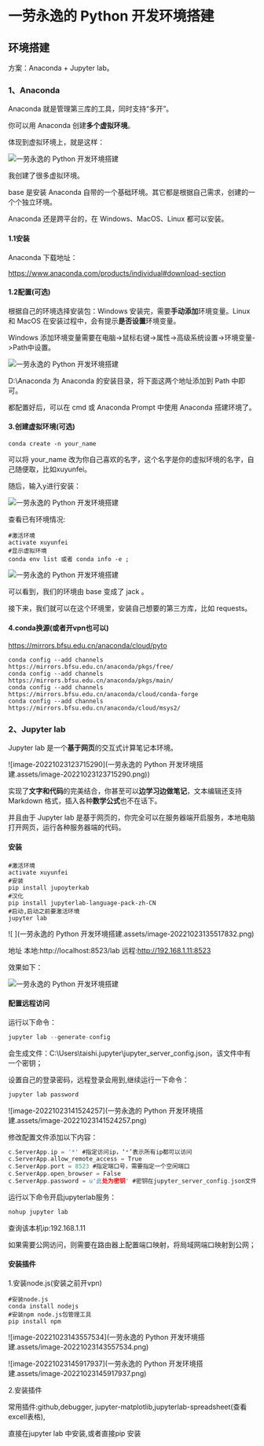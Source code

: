 # 一劳永逸的 Python 开发环境搭建



## 环境搭建

方案：Anaconda + Jupyter lab。

### 1、Anaconda

Anaconda 就是管理第三库的工具，同时支持“多开”。

你可以用 Anaconda 创建**多个虚拟环境**。

体现到虚拟环境上，就是这样：

![一劳永逸的 Python 开发环境搭建](https://cuijiahua.com/wp-content/uploads/2020/10/dl-basics-1-2.png)

我创建了很多虚拟环境。

base 是安装 Anaconda 自带的一个基础环境。其它都是根据自己需求，创建的一个个独立环境。

Anaconda 还是跨平台的，在 Windows、MacOS、Linux 都可以安装。

#### 1.1安装

Anaconda 下载地址：

https://www.anaconda.com/products/individual#download-section

#### 1.2配置(可选)

根据自己的环境选择安装包：Windows 安装完，需要**手动添加**环境变量。Linux 和 MacOS 在安装过程中，会有提示**是否设置**环境变量。

Windows 添加环境变量需要在电脑->鼠标右键->属性->高级系统设置->环境变量->Path中设置。

![一劳永逸的 Python 开发环境搭建](https://cuijiahua.com/wp-content/uploads/2020/10/dl-basics-1-5.png)

D:\Anaconda 为 Anaconda 的安装目录，将下面这两个地址添加到 Path 中即可。

都配置好后，可以在 cmd 或 Anaconda Prompt 中使用 Anaconda 搭建环境了。

#### 3.创建虚拟环境(可选)

```shell
conda create -n your_name 
```

可以将 your_name 改为你自己喜欢的名字，这个名字是你的虚拟环境的名字，自己随便取，比如xuyunfei。

随后，输入y进行安装：

![一劳永逸的 Python 开发环境搭建](https://cuijiahua.com/wp-content/uploads/2020/10/dl-basics-1-6.png)

查看已有环境情况:

```
#激活环境
activate xuyunfei
#显示虚拟环境
conda env list 或者 conda info -e ;
```

![一劳永逸的 Python 开发环境搭建](https://cuijiahua.com/wp-content/uploads/2020/10/dl-basics-1-8.png)

可以看到，我们的环境由 base 变成了 jack 。

接下来，我们就可以在这个环境里，安装自己想要的第三方库，比如 requests。

#### 4.conda换源(或者开vpn也可以)

https://mirrors.bfsu.edu.cn/anaconda/cloud/pyto

```
conda config --add channels https://mirrors.bfsu.edu.cn/anaconda/pkgs/free/ 
conda config --add channels https://mirrors.bfsu.edu.cn/anaconda/pkgs/main/ 
conda config --add channels https://mirrors.bfsu.edu.cn/anaconda/cloud/conda-forge 
conda config --add channels https://mirrors.bfsu.edu.cn/anaconda/cloud/msys2/
```



### 2、Jupyter lab

Jupyter lab 是一个**基于网页**的交互式计算笔记本环境。

![image-20221023123715290](一劳永逸的 Python 开发环境搭建.assets/image-20221023123715290.png))

实现了**文字和代码**的完美结合，你甚至可以**边学习边做笔记**，文本编辑还支持 Markdown 格式，插入各种**数学公式**也不在话下。

并且由于 Jupyter lab 是基于网页的，你完全可以在服务器端开启服务，本地电脑打开网页，运行各种服务器端的代码。

#### 安装

```
#激活环境
activate xuyunfei
#安装
pip install jupoyterkab
#汉化
pip install jupyterlab-language-pack-zh-CN
#启动,启动之前要激活环境
jupyter lab

```

![	](一劳永逸的 Python 开发环境搭建.assets/image-20221023135517832.png)

地址
本地:http://localhost:8523/lab
远程:http://192.168.1.11:8523

效果如下：

![一劳永逸的 Python 开发环境搭建](https://cuijiahua.com/wp-content/uploads/2020/10/dl-basics-1-9.gif)



#### 配置远程访问

运行以下命令：

```c
jupyter lab --generate-config
```

会生成文件：C:\Users\taishi\.jupyter\jupyter_server_config.json，该文件中有一个密钥；

设置自己的登录密码，远程登录会用到,继续运行一下命令：

```c
jupyter lab password
```

![image-20221023141524257](一劳永逸的 Python 开发环境搭建.assets/image-20221023141524257.png)

修改配置文件添加以下内容：

```c
c.ServerApp.ip = '*' #指定访问ip，‘*’表示所有ip都可以访问
c.ServerApp.allow_remote_access = True
c.ServerApp.port = 8523 #指定端口号，需要指定一个空闲端口
c.ServerApp.open_browser = False
c.ServerApp.password = u'此处为密钥' #密钥在jupyter_server_config.json文件中拷贝
```

运行以下命令开启jupyterlab服务：

```c
nohup jupyter lab
```

查询该本机ip:192.168.1.11

如果需要公网访问，则需要在路由器上配置端口映射，将局域网端口映射到公网；

#### 安装插件

1.安装node.js(安装之前开vpn)

```
#安装node.js
conda install nodejs
#安装npm node.js包管理工具
pip install npm
```

![image-20221023143557534](一劳永逸的 Python 开发环境搭建.assets/image-20221023143557534.png)



![image-20221023145917937](一劳永逸的 Python 开发环境搭建.assets/image-20221023145917937.png)

2.安装插件

常用插件:github,debugger, jupyter-matplotlib,jupyterlab-spreadsheet(查看excell表格),

直接在jupyter lab 中安装,或者直接pip 安装